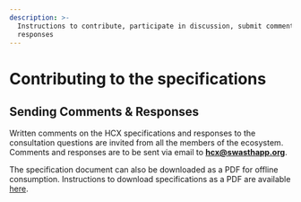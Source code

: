 ```yaml
---
description: >-
  Instructions to contribute, participate in discussion, submit comments &
  responses
---
```


# Contributing to the specifications

## Sending Comments & Responses

Written comments on the HCX specifications and responses to the consultation questions are invited from all the members of the ecosystem. Comments and responses are to be sent via email to [**hcx@swasthapp.org**](mailto:hcx@swasthapp.org).

The specification document can also be downloaded as a PDF for offline consumption. Instructions to download specifications as a PDF are available [here](https://docs.gitbook.com/features/pdf-export#export-entire-space).

